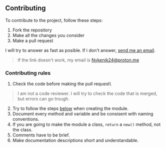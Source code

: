 ## Contributing
To contribute to the project, follow these steps:
1. Fork the repository
2. Make all the changes you consider
3. Make a pull request

I will try to answer as fast as posible. If i don't answer, [send me an email](mailto:Nykenik24@proton.me).
> If the link doesn't work, my email is Nykenik24@proton.me

### Contributing rules
1. Check the code before making the pull request\
> I am not a code reviewer. I will try to check the code that is merged, but errors can go trough.
2. Try to follow the steps [below](<README.md#Making modules>) when creating the module.
3. Document every method and variable and be consisent with naming conventions.
4. If you are going to make the module a class, `return` a `new()` method, not the class.
5. Comments have to be brief.
6. Make documentation descriptions short and understandable.
